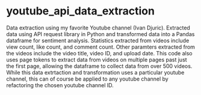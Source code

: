 # youtube_api_data_extraction

Data extraction using my favorite Youtube channel (Ivan Djuric). Extracted data using API request library in Python and transformed data into a Pandas dataframe for sentiment analysis. Statistics extracted from videos include view count, like count, and comment count. Other paramters extracted from the videos include the video title, video ID, and upload date. This code also uses page tokens to extract data from videos on multiple pages past just the first page, allowing the dataframe to collect data from over 500 videos. While this data extrtaction and transformation uses a particular youtube channel, this can of course be applied to any youtube channel by refactoring the chosen youtube channel ID. 
